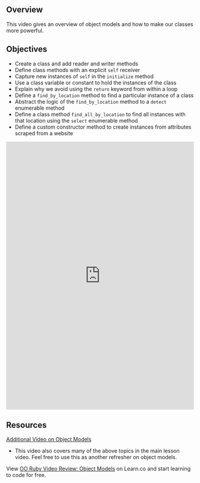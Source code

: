## Overview

This video gives an overview of object models and how to make our classes more powerful. 

## Objectives

- Create a class and add reader and writer methods
- Define class methods with an explicit `self` receiver
- Capture new instances of `self` in the `initialize` method 
- Use a class variable or constant to hold the instances of the class
- Explain why we avoid using the `return` keyword from within a loop
- Define a `find_by_location` method to find a particular instance of a class
- Abstract the logic of the `find_by_location` method to a `detect` enumerable method
- Define a class method `find_all_by_location` to find all instances with that location using the `select` enumerable method
- Define a custom constructor method to create instances from attributes scraped from a website 

<iframe width="100%" height="720" src="https://www.youtube.com/embed/vENMFapLonA?rel=0&amp;showinfo=0" frameborder="0" allowfullscreen></iframe>

## Resources

[Additional Video on Object Models](https://www.youtube.com/watch?v=vXz6ExSdm94)
- This video also covers many of the above topics in the main lesson video. Feel free to use this as another refresher on object models. 

<p class='util--hide'>View <a href='https://learn.co/lessons/oo-ruby-video-review-object-models'>OO Ruby Video Review: Object Models</a> on Learn.co and start learning to code for free.</p>
